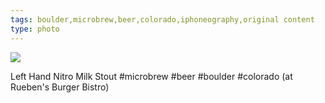 ```yaml
---
tags: boulder,microbrew,beer,colorado,iphoneography,original content
type: photo
---
```

<img src="http://24.media.tumblr.com/6e97941e5ba0cf50fada9cd4c9190929/tumblr_mi0ykrvxIY1rdkc0do1_1280.jpg" />

Left Hand Nitro Milk Stout #microbrew #beer #boulder #colorado  (at Rueben's Burger Bistro)
